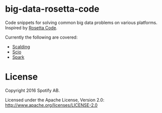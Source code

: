 big-data-rosetta-code
=====================

Code snippets for solving common big data problems on various platforms. Inspired by [Rosetta Code](http://rosettacode.org/).

Currently the following are covered:

- [Scalding](https://github.com/twitter/scalding)
- [Scio](https://github.com/spotify/scio)
- [Spark](https://github.com/apache/spark)

# License

Copyright 2016 Spotify AB.

Licensed under the Apache License, Version 2.0: http://www.apache.org/licenses/LICENSE-2.0

